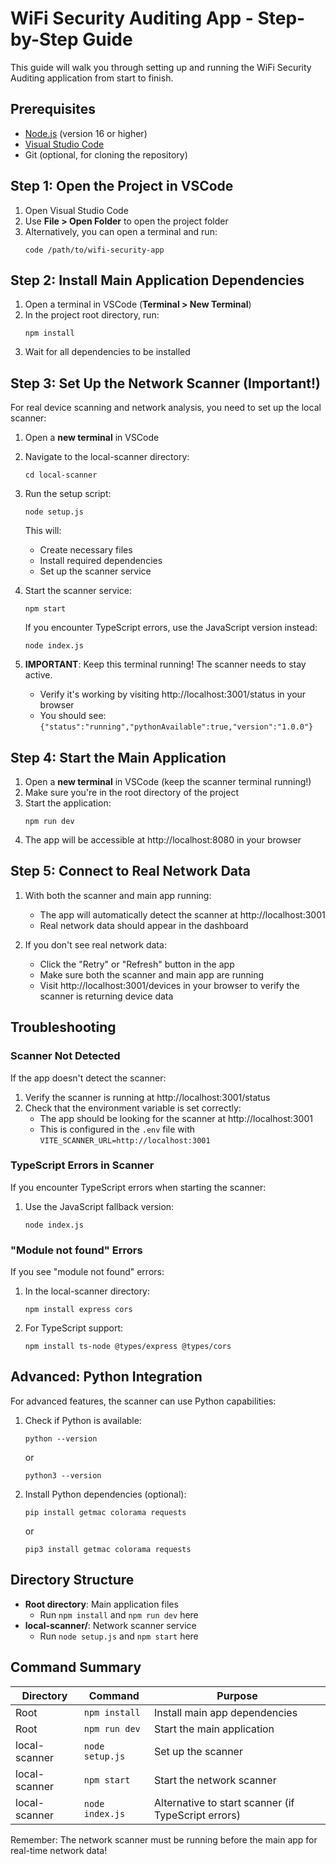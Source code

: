 
# WiFi Security Auditing App - Step-by-Step Guide

This guide will walk you through setting up and running the WiFi Security Auditing application from start to finish.

## Prerequisites

- [Node.js](https://nodejs.org/) (version 16 or higher)
- [Visual Studio Code](https://code.visualstudio.com/)
- Git (optional, for cloning the repository)

## Step 1: Open the Project in VSCode

1. Open Visual Studio Code
2. Use **File > Open Folder** to open the project folder
3. Alternatively, you can open a terminal and run:
   ```
   code /path/to/wifi-security-app
   ```

## Step 2: Install Main Application Dependencies

1. Open a terminal in VSCode (**Terminal > New Terminal**)
2. In the project root directory, run:
   ```
   npm install
   ```
3. Wait for all dependencies to be installed

## Step 3: Set Up the Network Scanner (Important!)

For real device scanning and network analysis, you need to set up the local scanner:

1. Open a **new terminal** in VSCode
2. Navigate to the local-scanner directory:
   ```
   cd local-scanner
   ```
3. Run the setup script:
   ```
   node setup.js
   ```
   This will:
   - Create necessary files
   - Install required dependencies
   - Set up the scanner service

4. Start the scanner service:
   ```
   npm start
   ```

   If you encounter TypeScript errors, use the JavaScript version instead:
   ```
   node index.js
   ```

5. **IMPORTANT**: Keep this terminal running! The scanner needs to stay active.
   - Verify it's working by visiting http://localhost:3001/status in your browser
   - You should see: `{"status":"running","pythonAvailable":true,"version":"1.0.0"}`

## Step 4: Start the Main Application

1. Open a **new terminal** in VSCode (keep the scanner terminal running!)
2. Make sure you're in the root directory of the project
3. Start the application:
   ```
   npm run dev
   ```
4. The app will be accessible at http://localhost:8080 in your browser

## Step 5: Connect to Real Network Data

1. With both the scanner and main app running:
   - The app will automatically detect the scanner at http://localhost:3001
   - Real network data should appear in the dashboard

2. If you don't see real network data:
   - Click the "Retry" or "Refresh" button in the app
   - Make sure both the scanner and main app are running
   - Visit http://localhost:3001/devices in your browser to verify the scanner is returning device data

## Troubleshooting

### Scanner Not Detected

If the app doesn't detect the scanner:

1. Verify the scanner is running at http://localhost:3001/status
2. Check that the environment variable is set correctly:
   - The app should be looking for the scanner at http://localhost:3001
   - This is configured in the `.env` file with `VITE_SCANNER_URL=http://localhost:3001`

### TypeScript Errors in Scanner

If you encounter TypeScript errors when starting the scanner:

1. Use the JavaScript fallback version:
   ```
   node index.js
   ```

### "Module not found" Errors

If you see "module not found" errors:

1. In the local-scanner directory:
   ```
   npm install express cors
   ```
2. For TypeScript support:
   ```
   npm install ts-node @types/express @types/cors
   ```

## Advanced: Python Integration

For advanced features, the scanner can use Python capabilities:

1. Check if Python is available:
   ```
   python --version
   ```
   or 
   ```
   python3 --version
   ```

2. Install Python dependencies (optional):
   ```
   pip install getmac colorama requests
   ```
   or
   ```
   pip3 install getmac colorama requests
   ```

## Directory Structure

- **Root directory**: Main application files
  - Run `npm install` and `npm run dev` here
- **local-scanner/**: Network scanner service
  - Run `node setup.js` and `npm start` here

## Command Summary

| Directory | Command | Purpose |
|-----------|---------|---------|
| Root | `npm install` | Install main app dependencies |
| Root | `npm run dev` | Start the main application |
| local-scanner | `node setup.js` | Set up the scanner |
| local-scanner | `npm start` | Start the network scanner |
| local-scanner | `node index.js` | Alternative to start scanner (if TypeScript errors) |

Remember: The network scanner must be running before the main app for real-time network data!
